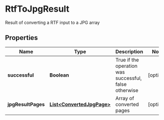 

# RtfToJpgResult

Result of converting a RTF input to a JPG array

## Properties

| Name | Type | Description | Notes |
|------------ | ------------- | ------------- | -------------|
|**successful** | **Boolean** | True if the operation was successful, false otherwise |  [optional] |
|**jpgResultPages** | [**List&lt;ConvertedJpgPage&gt;**](ConvertedJpgPage.md) | Array of converted pages |  [optional] |



